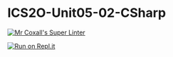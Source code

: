 # ICS2O-Unit05-02-CSharp

[![Mr Coxall's Super Linter](https://github.com/Claire-Bedrossian/ICS2O-Unit05-02-CSharp/workflows/Mr%20Coxall's%20Super%20Linter/badge.svg)](https://github.com/Claire-Bedrossian/ICS2O-Unit05-02-CSharp/actions)

[![Run on Repl.it](https://repl.it/badge/github/Claire-Bedrossian/ICS2O-Unit05-02-CSharp)](https://repl.it/github/Claire-Bedrossian/ICS2O-Unit05-02-CSharp)
